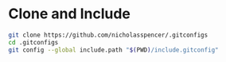 # Clone and Include

```bash
git clone https://github.com/nicholasspencer/.gitconfigs
cd .gitconfigs
git config --global include.path "$(PWD)/include.gitconfig"
```
